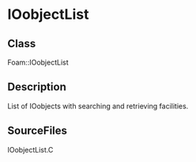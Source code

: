 # IOobjectList 
## Class
Foam::IOobjectList

## Description
List of IOobjects with searching and retrieving facilities.

## SourceFiles
IOobjectList.C

